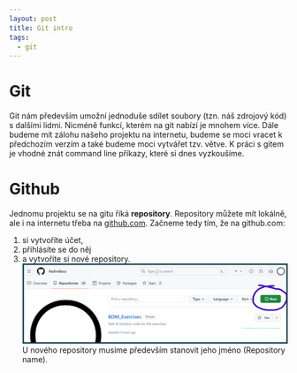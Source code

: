 ```yaml
---
layout: post
title: Git intro
tags:
  - git
---
```

# Git
Git nám především umožní jednoduše sdílet soubory (tzn. náš zdrojový kód) s dalšími lidmi. Nicméně funkcí, kterém na git nabízí je mnohem více. Dále budeme mít zálohu našeho projektu na internetu, budeme se moci vracet k předchozím verzím a také budeme moci vytvářet tzv. větve. K práci s gitem je vhodné znát command line příkazy, které si dnes vyzkoušíme. 

# Github
Jednomu projektu se na gitu říká **repository**. Repository můžete mít lokálně, ale i na internetu třeba na [github.com](https://github.com/). Začneme tedy tím, že na github.com:
1. si vytvoříte účet,
2. přihlásíte se do něj
3. a vytvoříte si nové repository.
![Vytváření nového repository v github.com](images/git_new.png)
U nového repository musíme především stanovit jeho jméno (Repository name).